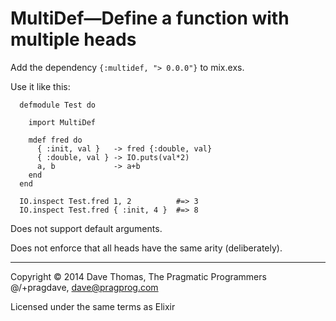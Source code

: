 MultiDef—Define a function with multiple heads
==============================================

Add the dependency `{:multidef, "> 0.0.0"}` to mix.exs.

Use it like this:

      defmodule Test do

        import MultiDef

        mdef fred do
          { :init, val }   -> fred {:double, val}
          { :double, val } -> IO.puts(val*2)
          a, b             -> a+b
        end
      end

      IO.inspect Test.fred 1, 2          #=> 3
      IO.inspect Test.fred { :init, 4 }  #=> 8

Does not support default arguments.

Does not enforce that all heads have the same arity (deliberately).


----

Copyright © 2014 Dave Thomas, The Pragmatic Programmers
@/+pragdave, dave@pragprog.com

Licensed under the same terms as Elixir
